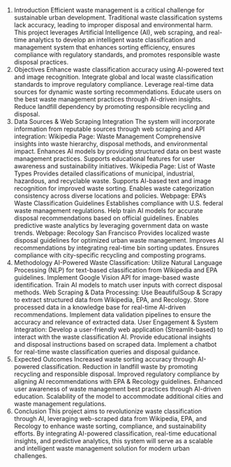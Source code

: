 1. Introduction
Efficient waste management is a critical challenge for sustainable urban development. Traditional waste classification systems lack accuracy, leading to improper disposal and environmental harm. This project leverages Artificial Intelligence (AI), web scraping, and real-time analytics to develop an intelligent waste classification and management system that enhances sorting efficiency, ensures compliance with regulatory standards, and promotes responsible waste disposal practices.
2. Objectives
Enhance waste classification accuracy using AI-powered text and image recognition.
Integrate global and local waste classification standards to improve regulatory compliance.
Leverage real-time data sources for dynamic waste sorting recommendations.
Educate users on the best waste management practices through AI-driven insights.
Reduce landfill dependency by promoting responsible recycling and disposal.
3. Data Sources & Web Scraping Integration
The system will incorporate information from reputable sources through web scraping and API integration:
Wikipedia Page: Waste Management
Comprehensive insights into waste hierarchy, disposal methods, and environmental impact.
Enhances AI models by providing structured data on best waste management practices.
Supports educational features for user awareness and sustainability initiatives.
Wikipedia Page: List of Waste Types
Provides detailed classifications of municipal, industrial, hazardous, and recyclable waste.
Supports AI-based text and image recognition for improved waste sorting.
Enables waste categorization consistency across diverse locations and policies.
Webpage: EPA’s Waste Classification Guidelines
Establishes compliance with U.S. federal waste management regulations.
Help train AI models for accurate disposal recommendations based on official guidelines.
Enables predictive waste analytics by leveraging government data on waste trends.
Webpage: Recology San Francisco
Provides localized waste disposal guidelines for optimized urban waste management.
Improves AI recommendations by integrating real-time bin sorting updates.
Ensures compliance with city-specific recycling and composting programs.
4. Methodology
AI-Powered Waste Classification:
Utilize Natural Language Processing (NLP) for text-based classification from Wikipedia and EPA guidelines.
Implement Google Vision API for image-based waste identification.
Train AI models to match user inputs with correct disposal methods.
Web Scraping & Data Processing:
Use BeautifulSoup & Scrapy to extract structured data from Wikipedia, EPA, and Recology.
Store processed data in a knowledge base for real-time AI-driven recommendations.
Implement data validation pipelines to ensure the accuracy and relevance of extracted data.
User Engagement & System Integration:
Develop a user-friendly web application (Streamlit-based) to interact with the waste classification AI.
Provide educational insights and disposal instructions based on scraped data.
Implement a chatbot for real-time waste classification queries and disposal guidance.
5. Expected Outcomes
Increased waste sorting accuracy through AI-powered classification.
Reduction in landfill waste by promoting recycling and responsible disposal.
Improved regulatory compliance by aligning AI recommendations with EPA & Recology guidelines.
Enhanced user awareness of waste management best practices through AI-driven education.
Scalability of the model to accommodate additional cities and waste management regulations.
6. Conclusion
This project aims to revolutionize waste classification through AI, leveraging web-scraped data from Wikipedia, EPA, and Recology to enhance waste sorting, compliance, and sustainability efforts. By integrating AI-powered classification, real-time educational insights, and predictive analytics, this system will serve as a scalable and intelligent waste management solution for modern urban challenges.
